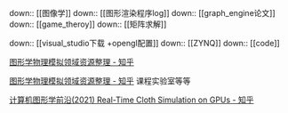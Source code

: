 down:: [[图像学]]
down:: [[图形渲染程序log]]
down:: [[graph_engine论文]]
down:: [[game_theroy]]
down:: [[矩阵求解]]

down:: [[visual_studio下载 +opengl配置]]
down:: [[ZYNQ]]
down:: [[code]]


[图形学物理模拟领域资源整理 - 知乎](https://zhuanlan.zhihu.com/p/444931303?utm_id=0)

[图形学物理模拟领域资源整理 - 知乎](https://zhuanlan.zhihu.com/p/444931303) 课程实验室等等

[计算机图形学前沿(2021) Real-Time Cloth Simulation on GPUs - 知乎](https://zhuanlan.zhihu.com/p/473396818) 

